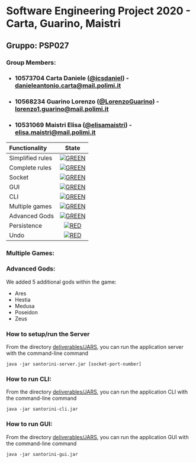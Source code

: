 


# Software Engineering Project 2020 - Carta, Guarino, Maistri
## Gruppo: PSP027

### Group Members:
* ### 10573704 Carta Daniele ([@icsdaniel](https://github.com/icsdaniel)) - danieleantonio.carta@mail.polimi.it
* ### 10568234 Guarino Lorenzo ([@LorenzoGuarino](https://github.com/LorenzoGuarino)) - lorenzo1.guarino@mail.polimi.it
* ### 10531069 Maistri Elisa ([@elisamaistri](https://github.com/elisamaistri)) - elisa.maistri@mail.polimi.it

| Functionality | State |
|:-----------------------|:------------------------------------:|
| Simplified rules | [![GREEN](https://placehold.it/15/44bb44/44bb44)](#) |
| Complete rules | [![GREEN](https://placehold.it/15/44bb44/44bb44)](#) |
| Socket |[![GREEN](https://placehold.it/15/44bb44/44bb44)](#)|
| GUI | [![GREEN](https://placehold.it/15/44bb44/44bb44)](#) |
| CLI | [![GREEN](https://placehold.it/15/44bb44/44bb44)](#) |
| Multiple games | [![GREEN](https://placehold.it/15/44bb44/44bb44)](#) |
| Advanced Gods | [![GREEN](https://placehold.it/15/44bb44/44bb44)](#) |
| Persistence | [![RED](https://placehold.it/15/f03c15/f03c15)](#) |
| Undo | [![RED](https://placehold.it/15/f03c15/f03c15)](#) |


<!--
[![RED](https://placehold.it/15/f03c15/f03c15)](#)
[![YELLOW](https://placehold.it/15/ffdd00/ffdd00)](#)
[![GREEN](https://placehold.it/15/44bb44/44bb44)](#)
-->

### Multiple Games:

### Advanced Gods:
We added 5 additional gods within the game:<br>
- Ares<br>
- Hestia<br>
- Medusa<br>
- Poseidon<br>
- Zeus<br>


### How to setup/run the Server
From the directory [deliverables/JARS](./deliverables/JARS), you can run the application server with the command-line command

    java -jar santorini-server.jar [socket-port-number]

### How to run CLI:
From the directory [deliverables/JARS](./deliverables/JARS), you can run the application CLI with the command-line command

    java -jar santorini-cli.jar

### How to run GUI:
From the directory [deliverables/JARS](./deliverables/JARS), you can run the application GUI with the command-line command

    java -jar santorini-gui.jar

